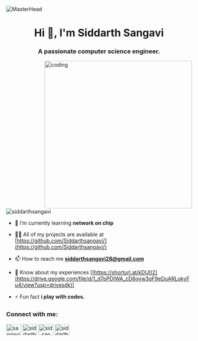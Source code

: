 ![MasterHead](https://camo.githubusercontent.com/7126894c136cfcea2ead9679838b0ca5b8bf50f64c0b76dc0e69e75d9fc57314/68747470733a2f2f7237713677397a362e726f636b657463646e2e6d652f6361726565722f77702d636f6e74656e742f75706c6f6164732f323032302f30332f68656c6c6f2e676966)
<h1 align="center">Hi 👋, I'm Siddarth Sangavi</h1>
<h3 align="center">A passionate computer science engineer.</h3>

<img align="right" alt="coding" width="400" src="https://media2.giphy.com/media/qgQUggAC3Pfv687qPC/giphy.gif">
<p align="left"> <img src="https://komarev.com/ghpvc/?username=siddarthsangavi&label=Profile%20views&color=0e75b6&style=flat" alt="siddarthsangavi" /> </p>


- 🌱 I’m currently learning **network on chip**

- 👨‍💻 All of my projects are available at [https://github.com/Siddarthsangavi/](https://github.com/Siddarthsangavi/)

- 📫 How to reach me **siddarthsangavi28@gmail.com**

- 📄 Know about my experiences [[https://shorturl.at/kDU02](https://drive.google.com/file/d/1_d7pPDIWA_cD8oyw3qF9eDuARLokyFu4/view?usp=drivesdk)]

- ⚡ Fun fact **i play with codes.**

<h3 align="left">Connect with me:</h3>
<p align="left">
<a href="https://twitter.com/sangavisiddath" target="blank"><img align="center" src="https://raw.githubusercontent.com/rahuldkjain/github-profile-readme-generator/master/src/images/icons/Social/twitter.svg" alt="sangavisiddarth" height="30" width="40" /></a>
<a href="https://linkedin.com/in/siddarth-sangavi-526232204" target="blank"><img align="center" src="https://raw.githubusercontent.com/rahuldkjain/github-profile-readme-generator/master/src/images/icons/Social/linked-in-alt.svg" alt="siddarth sangavi" height="30" width="40" /></a>
<a href="https://instagram.com/sid_sangavi" target="blank"><img align="center" src="https://raw.githubusercontent.com/rahuldkjain/github-profile-readme-generator/master/src/images/icons/Social/instagram.svg" alt="sid_sangavi" height="30" width="40" /></a>
<a href="https://www.hackerrank.com/siddarthsangavi5" target="blank"><img align="center" src="https://raw.githubusercontent.com/rahuldkjain/github-profile-readme-generator/master/src/images/icons/Social/hackerrank.svg" alt="siddarthsangavi5" height="30" width="40" /></a>
</p>

